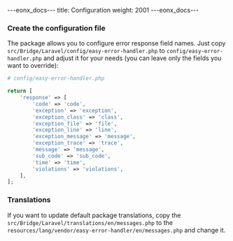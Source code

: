 ---eonx_docs---
title: Configuration
weight: 2001
---eonx_docs---

### Create the configuration file

The package allows you to configure error response field names. Just copy `src/Bridge/Laravel/config/easy-error-handler.php` to `config/easy-error-handler.php` and adjust it for your needs (you can leave only the fields you want to override):

```php
# config/easy-error-handler.php

return [
    'response' => [
        'code' => 'code',
        'exception' => 'exception',
        'exception_class' => 'class',
        'exception_file' => 'file',
        'exception_line' => 'line',
        'exception_message' => 'message',
        'exception_trace' => 'trace',
        'message' => 'message',
        'sub_code' => 'sub_code',
        'time' => 'time',
        'violations' => 'violations',
    ],
];
```

### Translations

If you want to update default package translations, copy the `src/Bridge/Laravel/translations/en/messages.php` to the `resources/lang/vendor/easy-error-handler/en/messages.php` and change it.
